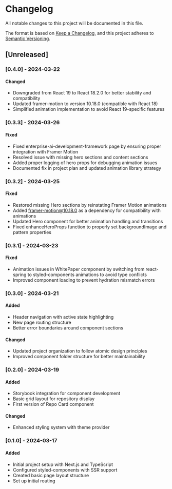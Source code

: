 # Changelog

All notable changes to this project will be documented in this file.

The format is based on [Keep a Changelog](https://keepachangelog.com/en/1.0.0/),
and this project adheres to [Semantic Versioning](https://semver.org/spec/v2.0.0.html).

## [Unreleased]

### [0.4.0] - 2024-03-22

#### Changed
- Downgraded from React 19 to React 18.2.0 for better stability and compatibility
- Updated framer-motion to version 10.18.0 (compatible with React 18)
- Simplified animation implementation to avoid React 19-specific features

### [0.3.3] - 2024-03-26

#### Fixed
- Fixed enterprise-ai-development-framework page by ensuring proper integration with Framer Motion
- Resolved issue with missing hero sections and content sections
- Added proper logging of hero props for debugging animation issues
- Documented fix in project plan and updated animation library strategy

### [0.3.2] - 2024-03-25

#### Fixed

- Restored missing Hero sections by reinstating Framer Motion animations
- Added framer-motion@10.18.0 as a dependency for compatibility with animations
- Updated Hero component for better animation handling and transitions
- Fixed enhanceHeroProps function to properly set backgroundImage and pattern properties

### [0.3.1] - 2024-03-23

#### Fixed

- Animation issues in WhitePaper component by switching from react-spring to styled-components animations to avoid type conflicts
- Improved component loading to prevent hydration mismatch errors

### [0.3.0] - 2024-03-21

#### Added

- Header navigation with active state highlighting
- New page routing structure
- Better error boundaries around component sections

#### Changed

- Updated project organization to follow atomic design principles
- Improved component folder structure for better maintainability

### [0.2.0] - 2024-03-19

#### Added

- Storybook integration for component development
- Basic grid layout for repository display
- First version of Repo Card component

#### Changed

- Enhanced styling system with theme provider

### [0.1.0] - 2024-03-17

#### Added

- Initial project setup with Next.js and TypeScript
- Configured styled-components with SSR support
- Created basic page layout structure
- Set up initial routing
